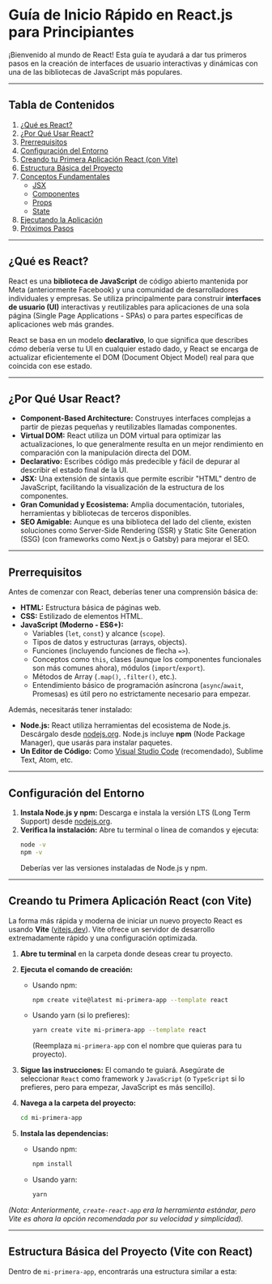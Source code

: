 # Guía de Inicio Rápido en React.js para Principiantes

¡Bienvenido al mundo de React! Esta guía te ayudará a dar tus primeros pasos en la creación de interfaces de usuario interactivas y dinámicas con una de las bibliotecas de JavaScript más populares.

---

## Tabla de Contenidos

1.  [¿Qué es React?](#qué-es-react)
2.  [¿Por Qué Usar React?](#por-qué-usar-react)
3.  [Prerrequisitos](#prerrequisitos)
4.  [Configuración del Entorno](#configuración-del-entorno)
5.  [Creando tu Primera Aplicación React (con Vite)](#creando-tu-primera-aplicación-react-con-vite)
6.  [Estructura Básica del Proyecto](#estructura-básica-del-proyecto)
7.  [Conceptos Fundamentales](#conceptos-fundamentales)
    * [JSX](#jsx)
    * [Componentes](#componentes)
    * [Props](#props-propiedades)
    * [State](#state-estado)
8.  [Ejecutando la Aplicación](#ejecutando-la-aplicación)
9.  [Próximos Pasos](#próximos-pasos)

---

## ¿Qué es React?

React es una **biblioteca de JavaScript** de código abierto mantenida por Meta (anteriormente Facebook) y una comunidad de desarrolladores individuales y empresas. Se utiliza principalmente para construir **interfaces de usuario (UI)** interactivas y reutilizables para aplicaciones de una sola página (Single Page Applications - SPAs) o para partes específicas de aplicaciones web más grandes.

React se basa en un modelo **declarativo**, lo que significa que describes *cómo* debería verse tu UI en cualquier estado dado, y React se encarga de actualizar eficientemente el DOM (Document Object Model) real para que coincida con ese estado.

---

## ¿Por Qué Usar React?

* **Component-Based Architecture:** Construyes interfaces complejas a partir de piezas pequeñas y reutilizables llamadas componentes.
* **Virtual DOM:** React utiliza un DOM virtual para optimizar las actualizaciones, lo que generalmente resulta en un mejor rendimiento en comparación con la manipulación directa del DOM.
* **Declarativo:** Escribes código más predecible y fácil de depurar al describir el estado final de la UI.
* **JSX:** Una extensión de sintaxis que permite escribir "HTML" dentro de JavaScript, facilitando la visualización de la estructura de los componentes.
* **Gran Comunidad y Ecosistema:** Amplia documentación, tutoriales, herramientas y bibliotecas de terceros disponibles.
* **SEO Amigable:** Aunque es una biblioteca del lado del cliente, existen soluciones como Server-Side Rendering (SSR) y Static Site Generation (SSG) (con frameworks como Next.js o Gatsby) para mejorar el SEO.

---

## Prerrequisitos

Antes de comenzar con React, deberías tener una comprensión básica de:

* **HTML:** Estructura básica de páginas web.
* **CSS:** Estilizado de elementos HTML.
* **JavaScript (Moderno - ES6+):**
    * Variables (`let`, `const`) y alcance (`scope`).
    * Tipos de datos y estructuras (arrays, objects).
    * Funciones (incluyendo funciones de flecha `=>`).
    * Conceptos como `this`, clases (aunque los componentes funcionales son más comunes ahora), módulos (`import`/`export`).
    * Métodos de Array (`.map()`, `.filter()`, etc.).
    * Entendimiento básico de programación asíncrona (`async`/`await`, Promesas) es útil pero no estrictamente necesario para empezar.

Además, necesitarás tener instalado:

* **Node.js:** React utiliza herramientas del ecosistema de Node.js. Descárgalo desde [nodejs.org](https://nodejs.org/). Node.js incluye **npm** (Node Package Manager), que usarás para instalar paquetes.
* **Un Editor de Código:** Como [Visual Studio Code](https://code.visualstudio.com/) (recomendado), Sublime Text, Atom, etc.

---

## Configuración del Entorno

1.  **Instala Node.js y npm:** Descarga e instala la versión LTS (Long Term Support) desde [nodejs.org](https://nodejs.org/).
2.  **Verifica la instalación:** Abre tu terminal o línea de comandos y ejecuta:
    ```bash
    node -v
    npm -v
    ```
    Deberías ver las versiones instaladas de Node.js y npm.

---

## Creando tu Primera Aplicación React (con Vite)

La forma más rápida y moderna de iniciar un nuevo proyecto React es usando **Vite** ([vitejs.dev](https://vitejs.dev/)). Vite ofrece un servidor de desarrollo extremadamente rápido y una configuración optimizada.

1.  **Abre tu terminal** en la carpeta donde deseas crear tu proyecto.
2.  **Ejecuta el comando de creación:**

    * Usando npm:
        ```bash
        npm create vite@latest mi-primera-app --template react
        ```
    * Usando yarn (si lo prefieres):
        ```bash
        yarn create vite mi-primera-app --template react
        ```
        (Reemplaza `mi-primera-app` con el nombre que quieras para tu proyecto).

3.  **Sigue las instrucciones:** El comando te guiará. Asegúrate de seleccionar `React` como framework y `JavaScript` (o `TypeScript` si lo prefieres, pero para empezar, JavaScript es más sencillo).
4.  **Navega a la carpeta del proyecto:**
    ```bash
    cd mi-primera-app
    ```
5.  **Instala las dependencias:**
    * Usando npm:
        ```bash
        npm install
        ```
    * Usando yarn:
        ```bash
        yarn
        ```

*(Nota: Anteriormente, `create-react-app` era la herramienta estándar, pero Vite es ahora la opción recomendada por su velocidad y simplicidad).*

---

## Estructura Básica del Proyecto (Vite con React)

Dentro de `mi-primera-app`, encontrarás una estructura similar a esta:
